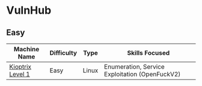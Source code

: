 # VulnHub

## Easy

| Machine Name                                               | Difficulty | Type  | Skills Focused                                 |
| ---------------------------------------------------------- | ---------- | ----- | ---------------------------------------------- |
| [Kioptrix Level 1](./Easy/kioptrixlevel1/kiotrixlevel1.md) | Easy       | Linux | Enumeration, Service Exploitation (OpenFuckV2) |

